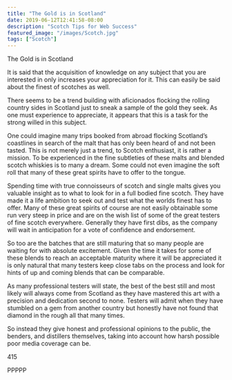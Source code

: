 ```yaml
---
title: "The Gold is in Scotland"
date: 2019-06-12T12:41:58-08:00
description: "Scotch Tips for Web Success"
featured_image: "/images/Scotch.jpg"
tags: ["Scotch"]
---
```


The Gold is in Scotland 

It is said that the acquisition of knowledge on any subject that you are interested in only increases your appreciation for it.  This can easily be said about the finest of scotches as well. 

There seems to be a trend building with aficionados flocking the rolling country sides in Scotland just to sneak a sample of the gold they seek. As one must experience to appreciate, it appears that this is a task for the strong willed in this subject.

One could imagine many trips booked from abroad flocking Scotland’s coastlines in search of the malt that has only been heard of and not been tasted. This is not merely just a trend, to Scotch enthusiast, it is rather a mission. To be experienced in the fine subtleties of these malts and blended scotch whiskies is to many a dream. Some could not even imagine the soft roll that many of these great spirits have to offer to the tongue.

Spending time with true connoisseurs of scotch and single malts gives you valuable insight as to what to look for in a full bodied fine scotch. They have made it a life ambition to seek out and test what the worlds finest has to offer. Many of these great spirits of course are not easily obtainable some run very steep in price and are on the wish list of some of the great testers of fine scotch everywhere. Generally they have first dibs, as the company will wait in anticipation for a vote of confidence and endorsement.

So too are the batches that are still maturing that so many people are waiting for with absolute excitement. Given the time it takes for some of these blends to reach an acceptable maturity where it will be appreciated it is only natural that many testers keep close tabs on the process and look for hints of up and coming blends that can be comparable.

As many professional testers will state, the best of the best still and most likely will always come from Scotland as they have mastered this art with a precision and dedication second to none. Testers will admit when they have stumbled on a gem from another country but honestly have not found that diamond in the rough all that many times.

So instead they give honest and professional opinions to the public, the benders, and distillers themselves, taking into account how harsh possible poor media coverage can be.

415

PPPPP

